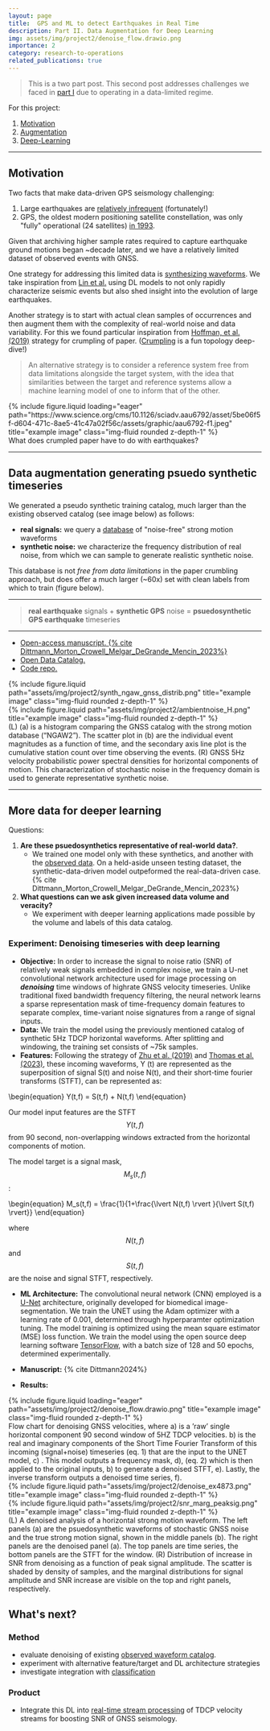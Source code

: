 ```yaml
---
layout: page
title:  GPS and ML to detect Earthquakes in Real Time
description: Part II. Data Augmentation for Deep Learning
img: assets/img/project2/denoise_flow.drawio.png
importance: 2
category: research-to-operations
related_publications: true
---
```

> This is a two part post.  This second post addresses challenges we faced in [part I](https://timdittmann.github.io/projects/gpsml1/) due to operating in a data-limited regime.  

For this project:
1. [Motivation](#motivation)
2. [Augmentation](#data-augmentation-generating-psuedo-synthetic-timeseries)
3. [Deep-Learning](#more-data-for-deeper-learning)

----

## Motivation
Two facts that make data-driven GPS seismology challenging:
1. Large earthquakes are [relatively infrequent](https://www.iris.edu/hq/inclass/fact-sheet/how_often_do_earthquakes_occur) (fortunately!)
2. GPS, the oldest modern positioning satellite constellation, was only "fully" operational (24 satellites) [in 1993](https://www.nasa.gov/general/global-positioning-system-history/).

Given that archiving higher sample rates required to capture earthquake ground motions began ~decade later, and we have a relatively limited dataset of observed events with GNSS.

One strategy for addressing this limited data is [synthesizing waveforms](https://agupubs.onlinelibrary.wiley.com/doi/full/10.1002/2016JB013314).  We take inspiration from [Lin et al.](https://doi.org/10.1029/2021JB022703) using DL models to not only rapidly characterize seismic events but also shed insight into the evolution of large earthquakes.

Another strategy is to start with actual clean samples of occurrences and then augment them with the complexity of real-world noise and data variability.  For this we found particular inspiration from [Hoffman, et al. (2019)](https://www.science.org/doi/10.1126/sciadv.aau6792) strategy for crumpling of paper.  ([Crumpling](https://www.nytimes.com/2018/11/26/science/crumple-paper-math.html) is a fun topology deep-dive!)
>An alternative strategy is to consider a reference system free from data limitations alongside the target system, with the idea that similarities between the target and reference systems allow a machine learning model of one to inform that of the other.
 

<div class="row">
    <div class="col-sm mt-3 mt-md-0">
        {% include figure.liquid loading="eager" path="https://www.science.org/cms/10.1126/sciadv.aau6792/asset/5be06f5f-d604-471c-8ae5-41c47a02f56c/assets/graphic/aau6792-f1.jpeg" title="example image" class="img-fluid rounded z-depth-1" %}
    </div>
</div>
<div class="caption">
    What does crumpled paper have to do with earthquakes?
</div>

----

## Data augmentation generating psuedo synthetic timeseries

We generated a pseudo synthetic training catalog, much larger than the existing observed catalog (see image below) as follows:
* **real signals:** we query a [database](https://peer.berkeley.edu/research/nga-west-2) of "noise-free" strong motion waveforms
* **synthetic noise:**  we characterize the frequency distribution of real noise, from which we can sample to generate realistic synthetic noise.

This database is not *free from data limitations* in the paper crumbling approach,  but does offer a much larger (~60x) set with clean labels from which to train (figure below).

---
> **real earthquake** signals + **synthetic GPS** noise = **psuedosynthetic GPS earthquake** timeseries 

---

* [Open-access manuscript. {% cite Dittmann_Morton_Crowell_Melgar_DeGrande_Mencin_2023%}](https://seismica.library.mcgill.ca/article/view/978)
* [Open Data Catalog.](https://zenodo.org/records/7909327)
* [Code repo.](https://github.com/timdittmann/psuedosynth_gnss_velocities)

<div class="row justify-content-sm-center">
    <div class="col-sm mt-3 mt-md-0">
        {% include figure.liquid path="assets/img/project2/synth_ngaw_gnss_distrib.png" title="example image" class="img-fluid rounded z-depth-1" %}
    </div>
    <div class="col-sm mt-3 mt-md-0">
        {% include figure.liquid path="assets/img/project2/ambientnoise_H.png" title="example image" class="img-fluid rounded z-depth-1" %}
    </div>
</div>
<div class="caption">
    (L) (a) is a histogram comparing the GNSS catalog with the strong motion database (“NGAW2”). The scatter plot in (b) are the individual event magnitudes as a function of time, and the secondary axis line plot is the cumulative station count over time observing the events. 
    (R) GNSS 5Hz velocity probabilistic power spectral densities for horizontal components of motion.  This characterization of stochastic noise in the frequency domain is used to generate representative synthetic noise.
</div>

----

## More data for deeper learning
Questions:
1. **Are these psuedosynthetics representative of real-world data?**.  
    * We trained one model only with these synthetics, and another with the [observed data](https://agupubs.onlinelibrary.wiley.com/doi/full/10.1029/2022JB024854).  On a held-aside unseen testing dataset, the synthetic-data-driven model outpeformed the real-data-driven case. {% cite Dittmann_Morton_Crowell_Melgar_DeGrande_Mencin_2023%}
2. **What questions can we ask given increased data volume and veracity?**
    * We experiment with deeper learning applications made possible by the volume and labels of this data catalog.

### Experiment: Denoising timeseries with deep learning
* **Objective:**
    In order to increase the signal to noise ratio (SNR) of relatively weak signals embedded in complex noise, we train a U-net convolutional network architecture used for image processing on **_denoising_** time windows of highrate GNSS velocity timeseries. Unlike traditional fixed bandwidth frequency filtering, the neural network learns a sparse representation mask of time-frequency domain features to separate complex, time-variant noise signatures from a range of signal inputs.
* **Data:**  We train the model using the previously mentioned catalog of synthetic 5Hz TDCP horizontal waveforms.  After splitting and windowing, the training set consists of ~75k samples.
* **Features:**
Following the strategy of [Zhu et al. (2019)](https://arxiv.org/abs/1811.02695) and [Thomas et al. (2023)](https://seismica.library.mcgill.ca/article/view/240), these incoming waveforms, Y (t) are represented as the superposition of signal S(t) and noise N(t), and their short-time fourier transforms (STFT), can be represented as:

\begin{equation} Y(t,f) = S(t,f) + N(t,f) \end{equation}

Our model input features are the STFT $$Y(t,f)$$ from 90 second, non-overlapping windows extracted from the horizontal components of motion.

The model target is a signal mask, $$M_s(t,f)$$:

\begin{equation} M_s(t,f)  = \frac{1}{1+\frac{\lvert N(t,f) \rvert }{\lvert S(t,f) \rvert}} \end{equation}

where $$N(t,f)$$ and $$S(t,f)$$ are the noise and signal STFT, respectively.

* **ML Architecture:**
The convolutional neural network (CNN) employed is a [U-Net](https://arxiv.org/abs/1505.04597) architecture, originally developed for biomedical image-segmentation.  We train the UNET using the Adam optimizer with a learning rate of 0.001, determined through hyperparamter optimization tuning. The model training is optimized using the mean square estimator (MSE) loss function. We train the model using the open source deep learning software [TensorFlow](https://github.com/tensorflow/tensorflow), with a batch size of 128 and 50 epochs, determined experimentally.

* **Manuscript:** {% cite Dittmann2024%}

* **Results:**

<div class="row">
    <div class="col-sm mt-3 mt-md-0">
        {% include figure.liquid loading="eager" path="assets/img/project2/denoise_flow.drawio.png" title="example image" class="img-fluid rounded z-depth-1" %}
    </div>
</div>
<div class="caption">
    Flow chart for denoising GNSS velocities, where a) is a ’raw’ single horizontal component 90 second window of 5HZ TDCP velocities. b) is the real and imaginary components of the Short Time Fourier Transform of this incoming (signal+noise) timeseries (eq. 1) that are the input to the UNET model, c) . This model outputs a frequency mask, d), (eq. 2) which is then applied to the original inputs, b) to generate a denoised STFT, e). Lastly, the inverse transform outputs a denoised time series, f).
</div>


<div class="row justify-content-sm-center">
    <div class="col-sm-8 mt-3 mt-md-0">
        {% include figure.liquid path="assets/img/project2/denoise_ex4873.png" title="example image" class="img-fluid rounded z-depth-1" %}
    </div>
    <div class="col-sm-4 mt-3 mt-md-0">
        {% include figure.liquid path="assets/img/project2/snr_marg_peaksig.png" title="example image" class="img-fluid rounded z-depth-1" %}
    </div>
</div>

<div class="caption">
    (L) A denoised analysis of a horizontal strong motion waveform. The left panels (a) are the psuedosynthetic waveforms of stochastic GNSS noise and the true strong motion signal, shown in the middle panels (b). The right panels are the denoised panel (a). The top panels are time series, the bottom panels are the STFT for the window. 
    (R) Distribution of increase in SNR from denoising as a function of peak signal amplitude. The scatter is shaded by density of samples, and the marginal distributions for signal amplitude and SNR increase are visible on the top and right panels, respectively.
</div>

## What's next?

### Method
* evaluate denoising of existing [observed waveform catalog](https://zenodo.org/records/7909327).
* experiment with alternative feature/target and DL architecture strategies
* investigate integration with [classification](https://timdittmann.github.io/projects/1_project/#model-training-highlights)

### Product
* Integrate this DL into [real-time stream processing](https://timdittmann.github.io/projects/1_project/#real-time-inference-experiment) of TDCP velocity streams for boosting SNR of GNSS seismology.

